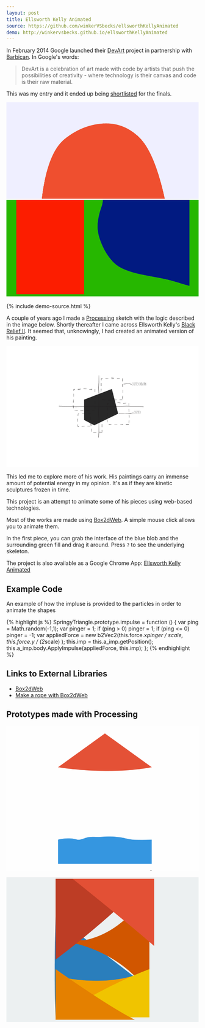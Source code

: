 ```yaml
---
layout: post
title: Ellsworth Kelly Animated
source: https://github.com/winkerVSbecks/ellsworthKellyAnimated
demo: http://winkervsbecks.github.io/ellsworthKellyAnimated
---
```


In February 2014 Google launched their [DevArt](https://devart.withgoogle.com/#/about) project in partnership with [Barbican](https://www.barbican.org.uk/). In Google's words:

> DevArt is a celebration of art made with code by artists that push the possibilities of creativity - where technology is their canvas and code is their raw material.

This was my entry and it ended up being [shortlisted](https://devart.withgoogle.com/#/project/18198727) for the finals.

![](/public/img/orange.gif)
![](/public/img/ropeinterface.gif)

{% include demo-source.html %}

A couple of years ago I made a [Processing](http://processing.org/) sketch with the logic described in the image below. Shortly thereafter I came across Ellsworth Kelly's [Black Relief II](http://www.matthewmarks.com/new-york/exhibitions/2011-02-12_ellsworth-kelly/works-in-exhibition/#/images/5/). It seemed that, unknowingly, I had created an animated version of his painting.

![](/public/img/polygon.png)

This led me to explore more of his work. His paintings carry an immense amount of potential energy in my opinion. It's as if they are kinetic sculptures frozen in time.

This project is an attempt to animate some of his pieces using web-based technologies.

Most of the works are made using [Box2dWeb](https://code.google.com/p/box2dweb/). A simple mouse click allows you to animate them.

In the first piece, you can grab the interface of the blue blob and the surrounding green fill and drag it around. Press `?` to see the underlying skeleton.

The project is also available as a Google Chrome App: [Ellsworth Kelly Animated](https://chrome.google.com/webstore/detail/ellsworth-kelly-animated/mhgohnogimfoohafafblgpgonabjhlal)

## Example Code
An example of how the impluse is provided to the particles in order to animate the shapes

{% highlight js %}
SpringyTriangle.prototype.impulse = function () {
	var ping = Math.random(-1,1);
	var pinger = 1;
	if (ping > 0) pinger = 1;
	if (ping <= 0) pinger = -1;
	var appliedForce = new b2Vec2(this.force.x*pinger / scale, this.force.y / (2*scale) );
	this.imp = this.a_imp.getPosition();
	this.a_imp.body.ApplyImpulse(appliedForce, this.imp);
};
{% endhighlight %}

## Links to External Libraries
- [Box2dWeb](https://code.google.com/p/box2dweb/)
- [Make a rope with Box2dWeb](http://www.binarytides.com/make-rope-box2d-javascript/)

## Prototypes made with Processing

![](/public/img/springywavybox.gif)

![](/public/img/springytriangles.gif)